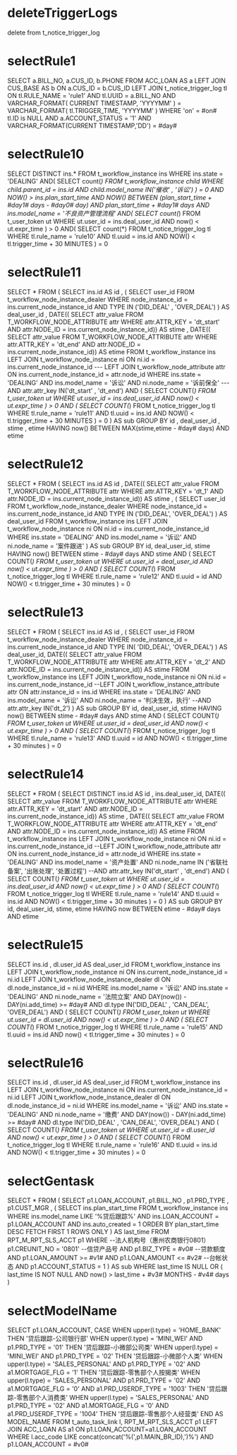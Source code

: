 deleteTriggerLogs
===
delete from t_notice_trigger_log


selectRule1
===
SELECT
	a.BILL_NO,
	a.CUS_ID,
	b.PHONE
FROM
	ACC_LOAN AS a
LEFT JOIN CUS_BASE AS b ON
	a.CUS_ID = b.CUS_ID
LEFT JOIN t_notice_trigger_log tl ON tl.RULE_NAME = 'rule1' AND tl.UUID = a.BILL_NO AND VARCHAR_FORMAT(
				CURRENT TIMESTAMP,
				'YYYYMM'
			) = VARCHAR_FORMAT(
				tl.TRIGGER_TIME,
				'YYYYMM'
			)
WHERE
    'on' = #on#
    tl.ID is NULL AND
	a.ACCOUNT_STATUS = '1' AND
	VARCHAR_FORMAT(CURRENT TIMESTAMP,'DD') = #day#

selectRule10
===
SELECT DISTINCT
	ins.*
FROM
	t_workflow_instance ins
WHERE
	ins.state = 'DEALING'
AND(
	SELECT
		count(*)
	FROM
		t_workflow_instance child
	WHERE
		child.parent_id = ins.id
	AND child.model_name IN('催收' , '诉讼')
) = 0
AND NOW() > ins.plan_start_time
AND NOW() BETWEEN (plan_start_time + #day1# days - #day0# day)
AND plan_start_time + #day1# days
AND ins.model_name = '不良资产管理流程'
AND(
	SELECT
		count(*)
	FROM
		t_user_token ut
	WHERE
		ut.user_id = ins.deal_user_id
	AND now() < ut.expr_time
) > 0
AND(
	SELECT
		count(*)
	FROM
		t_notice_trigger_log tl
	WHERE
		tl.rule_name = 'rule10'
	AND tl.uuid = ins.id
	AND NOW() < tl.trigger_time + 30 MINUTES
) = 0


selectRule11
===
SELECT
	* 
FROM
	(	SELECT
			ins.id   AS id ,
			(	SELECT
					user_id 
				FROM
					t_workflow_node_instance_dealer 
				WHERE
					node_instance_id = ins.current_node_instance_id 
					AND
					TYPE IN ('DID_DEAL' ,
					'OVER_DEAL') )       AS deal_user_id ,
			DATE((	SELECT
						attr_value 
					FROM
						T_WORKFLOW_NODE_ATTRIBUTE attr 
					WHERE
						attr.ATTR_KEY = 'dt_start' 
						AND
						attr.NODE_ID = ins.current_node_instance_id)) AS stime ,
			DATE((	SELECT
						attr_value 
					FROM
						T_WORKFLOW_NODE_ATTRIBUTE attr 
					WHERE
						attr.ATTR_KEY = 'dt_end' 
						AND
						attr.NODE_ID = ins.current_node_instance_id)) AS etime 
		FROM
			t_workflow_instance ins 
			LEFT JOIN t_workflow_node_instance ni 
			ON ni.id = ins.current_node_instance_id
			--- LEFT JOIN t_workflow_node_attribute attr ON ins.current_node_instance_id = attr.node_id
		WHERE
			ins.state = 'DEALING' 
			AND
			ins.model_name = '诉讼' 
			AND
			ni.node_name = '诉前保全'
			--- AND attr.attr_key IN('dt_start' , 'dt_end')
			AND
			(	SELECT
					COUNT(*) 
				FROM
					t_user_token ut 
				WHERE
					ut.user_id = ins.deal_user_id 
					AND
					now() < ut.expr_time ) > 0 
			AND
			(	SELECT
					COUNT(*) 
				FROM
					t_notice_trigger_log tl 
				WHERE
					tl.rule_name = 'rule11' 
					AND
					tl.uuid = ins.id 
					AND
					NOW() < tl.trigger_time + 30 MINUTES ) = 0 ) AS sub 
GROUP BY
	id ,
	deal_user_id ,
	stime ,
	etime 
HAVING
	now() BETWEEN MAX(stime,etime - #day# days) 
	AND
	etime

selectRule12
===
SELECT
	* 
FROM
	(	SELECT
			ins.id   AS id ,
			DATE((	SELECT
						attr_value 
					FROM
						T_WORKFLOW_NODE_ATTRIBUTE attr 
					WHERE
						attr.ATTR_KEY = 'dt_1' AND
						attr.NODE_ID = ins.current_node_instance_id)) AS stime ,
			(	SELECT
					user_id 
				FROM
					t_workflow_node_instance_dealer 
				WHERE
					node_instance_id = ins.current_node_instance_id AND
					TYPE IN ('DID_DEAL',
					'OVER_DEAL') )       AS deal_user_id 
		FROM
			t_workflow_instance ins 
			LEFT JOIN t_workflow_node_instance ni 
			ON ni.id = ins.current_node_instance_id 
		WHERE
			ins.state = 'DEALING' AND
			ins.model_name = '诉讼' AND
			ni.node_name = '案件跟进' ) AS sub 
GROUP BY
	id,
	deal_user_id,
	stime 
HAVING
	now() BETWEEN stime - #day# days AND
	stime AND
	(	SELECT
			COUNT(*) 
		FROM
			t_user_token ut 
		WHERE
			ut.user_id = deal_user_id AND
			now() < ut.expr_time ) > 0 AND
	(	SELECT
			COUNT(*) 
		FROM
			t_notice_trigger_log tl 
		WHERE
			tl.rule_name = 'rule12' AND
			tl.uuid = id AND
			NOW() < tl.trigger_time + 30 minutes ) = 0

selectRule13
===
SELECT
	* 
FROM
	(	SELECT
			ins.id   AS id ,
			(	SELECT
					user_id 
				FROM
					t_workflow_node_instance_dealer 
				WHERE
					node_instance_id = ins.current_node_instance_id 
					AND
					TYPE IN( 'DID_DEAL',
					'OVER_DEAL') )       AS deal_user_id,
			DATE((	SELECT
						attr_value 
					FROM
						T_WORKFLOW_NODE_ATTRIBUTE attr 
					WHERE
						attr.ATTR_KEY = 'dt_2' 
						AND
						attr.NODE_ID = ins.current_node_instance_id)) AS stime 
		FROM
			t_workflow_instance ins 
			LEFT JOIN t_workflow_node_instance ni 
			ON ni.id = ins.current_node_instance_id
			--LEFT JOIN t_workflow_instance_attribute attr ON attr.instance_id = ins.id
		WHERE
			ins.state = 'DEALING' 
			AND
			ins.model_name = '诉讼' 
			AND
			ni.node_name = '判决生效，执行'
			--AND attr.attr_key IN('dt_2')
	) AS sub 
GROUP BY
	id,
	deal_user_id,
	stime 
HAVING
	now() BETWEEN stime - #day# days 
	AND
	stime 
	AND
	(	SELECT
			COUNT(*) 
		FROM
			t_user_token ut 
		WHERE
			ut.user_id = deal_user_id 
			AND
			now() < ut.expr_time ) > 0 
	AND
	(	SELECT
			COUNT(*) 
		FROM
			t_notice_trigger_log tl 
		WHERE
			tl.rule_name = 'rule13' 
			AND
			tl.uuid = id 
			AND
			NOW() < tl.trigger_time + 30 minutes ) = 0

selectRule14
===
SELECT
	* 
FROM
	(	SELECT
			DISTINCT ins.id AS id ,
			ins.deal_user_id,
			DATE((	SELECT
						attr_value 
					FROM
						T_WORKFLOW_NODE_ATTRIBUTE attr 
					WHERE
						attr.ATTR_KEY = 'dt_start' AND
						attr.NODE_ID = ins.current_node_instance_id))        AS 
			stime ,
			DATE((	SELECT
						attr_value 
					FROM
						T_WORKFLOW_NODE_ATTRIBUTE attr 
					WHERE
						attr.ATTR_KEY = 'dt_end' AND
						attr.NODE_ID = ins.current_node_instance_id))        AS 
			etime 
		FROM
			t_workflow_instance ins 
			LEFT JOIN t_workflow_node_instance ni 
			ON ni.id = ins.current_node_instance_id
			--LEFT JOIN t_workflow_node_attribute attr ON ins.current_node_instance_id = attr.node_id
		WHERE
			ins.state = 'DEALING' AND
			ins.model_name = '资产处置' AND
			ni.node_name IN ('省联社备案',
			'出账处理',
			'处置过程')
			--AND attr.attr_key IN('dt_start' , 'dt_end')
			AND
			(	SELECT
					COUNT(*) 
				FROM
					t_user_token ut 
				WHERE
					ut.user_id = ins.deal_user_id AND
					now() < ut.expr_time ) > 0 AND
			(	SELECT
					COUNT(*) 
				FROM
					t_notice_trigger_log tl 
				WHERE
					tl.rule_name = 'rule14' AND
					tl.uuid = ins.id AND
					NOW() < tl.trigger_time + 30 minutes ) = 0 ) AS sub 
GROUP BY
	id,
	deal_user_id,
	stime,
	etime 
HAVING
	now BETWEEN etime - #day# days AND
	etime
	
	
selectRule15
===
SELECT
	ins.id ,
	dl.user_id AS deal_user_id 
FROM
	t_workflow_instance ins 
		LEFT JOIN t_workflow_node_instance ni 
		ON ins.current_node_instance_id = ni.id 
		LEFT JOIN t_workflow_node_instance_dealer dl 
		ON dl.node_instance_id = ni.id 
WHERE
	ins.model_name = '诉讼' AND
	ins.state = 'DEALING' AND
	ni.node_name = '法院立案' AND
	DAY(now()) - DAY(ni.add_time) >= #day# AND
	dl.type IN('DID_DEAL' ,
	'CAN_DEAL',
	'OVER_DEAL') AND
	(	SELECT
			COUNT(*) 
		FROM
			t_user_token ut 
		WHERE
			ut.user_id = dl.user_id AND
			now() < ut.expr_time ) > 0 AND
	(	SELECT
			COUNT(*) 
		FROM
			t_notice_trigger_log tl 
		WHERE
			tl.rule_name = 'rule15' AND
			tl.uuid = ins.id AND
			now() < tl.trigger_time + 30 minutes ) = 0
			
selectRule16			
===
SELECT
	ins.id ,
	dl.user_id AS deal_user_id 
FROM
	t_workflow_instance ins 
		LEFT JOIN t_workflow_node_instance ni 
		ON ins.current_node_instance_id = ni.id 
		LEFT JOIN t_workflow_node_instance_dealer dl 
		ON dl.node_instance_id = ni.id 
WHERE
	ins.model_name = '诉讼' AND
	ins.state = 'DEALING' AND
	ni.node_name = '缴费' AND
	DAY(now()) - DAY(ni.add_time) >= #day# AND
	dl.type IN('DID_DEAL' ,
	'CAN_DEAL',
	'OVER_DEAL') AND
	(	SELECT
			COUNT(*) 
		FROM
			t_user_token ut 
		WHERE
			ut.user_id = dl.user_id AND
			now() < ut.expr_time ) > 0 AND
	(	SELECT
			COUNT(*) 
		FROM
			t_notice_trigger_log tl 
		WHERE
			tl.rule_name = 'rule16' AND
			tl.uuid = ins.id AND
			NOW() < tl.trigger_time + 30 minutes ) = 0
			

selectGentask
===
SELECT
	* 
FROM
	(	SELECT
			p1.LOAN_ACCOUNT,
			p1.BILL_NO ,
			p1.PRD_TYPE ,
			p1.CUST_MGR ,
			(	SELECT
					ins.plan_start_time 
				FROM
					t_workflow_instance ins 
				WHERE
					ins.model_name LIKE '%贷后跟踪%' AND
					ins.LOAN_ACCOUNT = p1.LOAN_ACCOUNT AND
					ins.auto_created = 1 
				ORDER BY
					plan_start_time DESC FETCH FIRST 1 ROWS ONLY ) AS last_time 
		FROM
			RPT_M_RPT_SLS_ACCT p1 
		WHERE
			--法人机构号（惠州农商银行0801）
			p1.CREUNIT_NO = '0801'
			--信贷产品号
			AND
			p1.BIZ_TYPE = #v0#
			--贷款额度
			AND
			p1.LOAN_AMOUNT >= #v1# AND
			p1.LOAN_AMOUNT <= #v2#
			--台帐状态
			AND
			p1.ACCOUNT_STATUS = 1 ) AS sub 
WHERE
	last_time IS NULL OR
	( last_time IS NOT NULL AND
	now() > last_time + #v3# MONTHS - #v4# days )
	
selectModelName
===
SELECT 
p1.LOAN_ACCOUNT,
CASE 
	WHEN upper(l.type) = 'HOME_BANK' 
	THEN '贷后跟踪-公司银行部' 
	WHEN upper(l.type) = 'MINI_WEI' AND
	p1.PRD_TYPE = '01' 
	THEN '贷后跟踪-小微部公司类' 
	WHEN upper(l.type) = 'MINI_WEI' AND
	p1.PRD_TYPE = '02' 
	THEN '贷后跟踪-小微部个人类' 
	WHEN upper(l.type) = 'SALES_PERSONAL' AND
	p1.PRD_TYPE = '02' AND
	a1.MORTGAGE_FLG = '1' 
	THEN '贷后跟踪-零售部个人按揭类' 
	WHEN upper(l.type) = 'SALES_PERSONAL' AND
	p1.PRD_TYPE = '02' AND
	a1.MORTGAGE_FLG = '0' AND
	a1.PRD_USERDF_TYPE = '1003' 
	THEN '贷后跟踪-零售部个人消费类' 
	WHEN upper(l.type) = 'SALES_PERSONAL' AND
	p1.PRD_TYPE = '02' AND
	a1.MORTGAGE_FLG = '0' AND
	a1.PRD_USERDF_TYPE = '1004' 
	THEN '贷后跟踪-零售部个人经营类' 
END AS MODEL_NAME 
FROM
	t_auto_task_link l,
	RPT_M_RPT_SLS_ACCT p1
		LEFT JOIN ACC_LOAN AS a1 
		ON p1.LOAN_ACCOUNT=a1.LOAN_ACCOUNT 
WHERE
	l.acc_code LIKE concat(concat('%(',p1.MAIN_BR_ID),')%') AND
	p1.LOAN_ACCOUNT = #v0#
